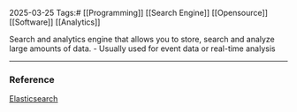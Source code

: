 2025-03-25
Tags:# [[Programming]] [[Search Engine]] [[Opensource]] [[Software]] [[Analytics]]

Search and analytics engine that allows you to store, search and analyze large amounts of data.
	- Usually used for event data or real-time analysis



---
### Reference

[Elasticsearch](https://www.elastic.co/elasticsearch)
